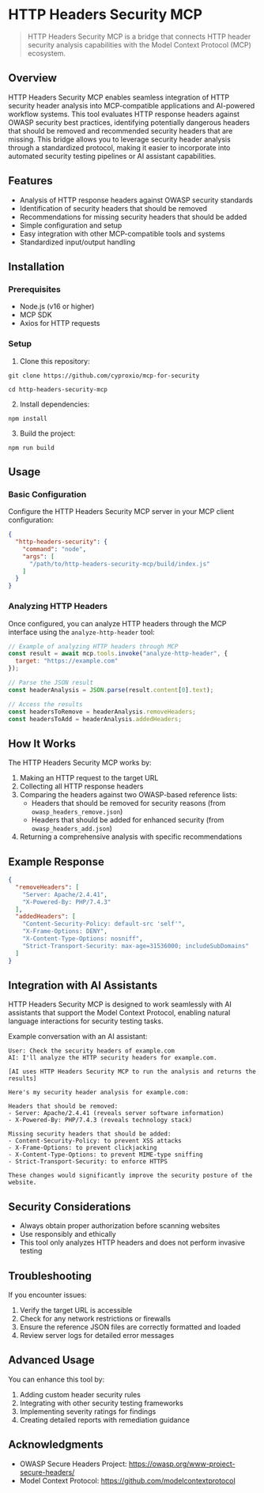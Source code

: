 # HTTP Headers Security MCP

> HTTP Headers Security MCP is a bridge that connects HTTP header security analysis capabilities with the Model Context Protocol (MCP) ecosystem.

## Overview

HTTP Headers Security MCP enables seamless integration of HTTP security header analysis into MCP-compatible applications and AI-powered workflow systems. This tool evaluates HTTP response headers against OWASP security best practices, identifying potentially dangerous headers that should be removed and recommended security headers that are missing. This bridge allows you to leverage security header analysis through a standardized protocol, making it easier to incorporate into automated security testing pipelines or AI assistant capabilities.

## Features

- Analysis of HTTP response headers against OWASP security standards
- Identification of security headers that should be removed
- Recommendations for missing security headers that should be added
- Simple configuration and setup
- Easy integration with other MCP-compatible tools and systems
- Standardized input/output handling

## Installation

### Prerequisites

- Node.js (v16 or higher)
- MCP SDK
- Axios for HTTP requests

### Setup

1. Clone this repository:
 ```
 git clone https://github.com/cyproxio/mcp-for-security

 cd http-headers-security-mcp
 ```

2. Install dependencies:
 ```
 npm install
 ```

3. Build the project:
 ```
 npm run build
 ```

## Usage

### Basic Configuration

Configure the HTTP Headers Security MCP server in your MCP client configuration:

```json
{
  "http-headers-security": {
    "command": "node",
    "args": [
      "/path/to/http-headers-security-mcp/build/index.js"
    ]
  }
}
```

### Analyzing HTTP Headers

Once configured, you can analyze HTTP headers through the MCP interface using the `analyze-http-header` tool:

```javascript
// Example of analyzing HTTP headers through MCP
const result = await mcp.tools.invoke("analyze-http-header", {
  target: "https://example.com"
});

// Parse the JSON result
const headerAnalysis = JSON.parse(result.content[0].text);

// Access the results
const headersToRemove = headerAnalysis.removeHeaders;
const headersToAdd = headerAnalysis.addedHeaders;
```

## How It Works

The HTTP Headers Security MCP works by:

1. Making an HTTP request to the target URL
2. Collecting all HTTP response headers
3. Comparing the headers against two OWASP-based reference lists:
   - Headers that should be removed for security reasons (from `owasp_headers_remove.json`)
   - Headers that should be added for enhanced security (from `owasp_headers_add.json`)
4. Returning a comprehensive analysis with specific recommendations

## Example Response

```json
{
  "removeHeaders": [
    "Server: Apache/2.4.41",
    "X-Powered-By: PHP/7.4.3"
  ],
  "addedHeaders": [
    "Content-Security-Policy: default-src 'self'",
    "X-Frame-Options: DENY",
    "X-Content-Type-Options: nosniff",
    "Strict-Transport-Security: max-age=31536000; includeSubDomains"
  ]
}
```

## Integration with AI Assistants

HTTP Headers Security MCP is designed to work seamlessly with AI assistants that support the Model Context Protocol, enabling natural language interactions for security testing tasks.

Example conversation with an AI assistant:

```
User: Check the security headers of example.com
AI: I'll analyze the HTTP security headers for example.com.

[AI uses HTTP Headers Security MCP to run the analysis and returns the results]

Here's my security header analysis for example.com:

Headers that should be removed:
- Server: Apache/2.4.41 (reveals server software information)
- X-Powered-By: PHP/7.4.3 (reveals technology stack)

Missing security headers that should be added:
- Content-Security-Policy: to prevent XSS attacks
- X-Frame-Options: to prevent clickjacking
- X-Content-Type-Options: to prevent MIME-type sniffing
- Strict-Transport-Security: to enforce HTTPS

These changes would significantly improve the security posture of the website.
```

## Security Considerations

- Always obtain proper authorization before scanning websites
- Use responsibly and ethically
- This tool only analyzes HTTP headers and does not perform invasive testing

## Troubleshooting

If you encounter issues:

1. Verify the target URL is accessible
2. Check for any network restrictions or firewalls
3. Ensure the reference JSON files are correctly formatted and loaded
4. Review server logs for detailed error messages

## Advanced Usage

You can enhance this tool by:

1. Adding custom header security rules
2. Integrating with other security testing frameworks
3. Implementing severity ratings for findings
4. Creating detailed reports with remediation guidance

## Acknowledgments

- OWASP Secure Headers Project: https://owasp.org/www-project-secure-headers/
- Model Context Protocol: https://github.com/modelcontextprotocol